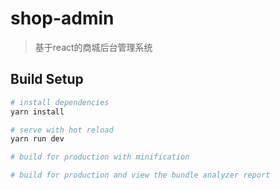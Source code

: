 # shop-admin

> 基于react的商城后台管理系统

## Build Setup

``` bash
# install dependencies
yarn install

# serve with hot reload
yarn run dev

# build for production with minification

# build for production and view the bundle analyzer report
```
